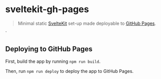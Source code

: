 # sveltekit-gh-pages

> Minimal static [SvelteKit](https://kit.svelte.dev/) set-up made deployable to [GitHub Pages](https://metonym.github.io/sveltekit-gh-pages/).

`
## Deploying to GitHub Pages

First, build the app by running `npm run build`.

Then, run `npm run deploy` to deploy the app to GitHub Pages.
